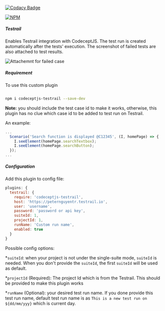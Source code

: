[![Codacy Badge](https://api.codacy.com/project/badge/Grade/e935df05fa244cf1bf435c3f59a66fe4)](https://www.codacy.com/manual/PeterNgTr/codeceptjs-testrail?utm_source=github.com&amp;utm_medium=referral&amp;utm_content=PeterNgTr/codeceptjs-testrail&amp;utm_campaign=Badge_Grade)

[![NPM](https://nodei.co/npm/codeceptjs-testrail.png?downloads=true&downloadRank=true&stars=true)](https://nodei.co/npm/codeceptjs-testrail/)

##### Testrail

Enables Testrail integration with CodeceptJS. The test run is created automatically after the tests' execution. The screenshot of failed tests are also attached to test results.

  ![Attachemnt for failed case](http://g.recordit.co/ajaa2QRlnW.gif)

##### Requirement

To use this custom plugin

```sh

npm i codeceptjs-testrail --save-dev

```

**Note:** you should include the test case id to make it works, otherwise, this plugin has no clue which case id to be added to test run on Testrail.

An example:
```js
...
  Scenario('Search function is displayed @C12345', (I, homePage) => {
    I.seeElement(homePage.searchTextbox);
    I.seeElement(homePage.searchButton);
  });
...
```

##### Configuration

Add this plugin to config file:

  
```js
plugins: {
  testrail: {
    require: 'codeceptjs-testrail',
    host: 'https://peternguyentr.testrail.io',
    user: 'username',
    password: 'password or api key',
    suiteId: 1,
    projectId: 1,
    runName: 'Custom run name',
    enabled: true
  }
}

```

Possible config options:

*`suiteId`: when your project is not under the single-suite mode, `suiteId` is needed. When you don't provide the `suiteId`, the first `suiteId` will be used as default.

*`projectId` (Required): The project Id which is from the Testrail. This should be provided to make this plugin works

*`runName` (Optional): your desired test run name. If you done provide this test run name, default test run name is as `This is a new test run on ${dd/mm/yyy}` which is current day.